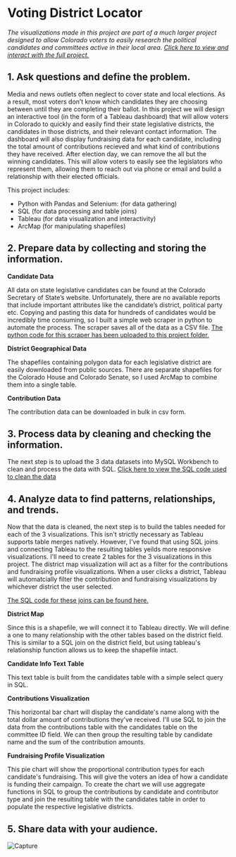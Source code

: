 # Voting District Locator

_The visualizations made in this project are part of a much larger project designed to allow Colorado voters to easily research the political candidates and committees active in their local area. [Click here to view and interact with the full project.](https://public.tableau.com/app/profile/jon.biggerstaff/viz/ColoradoPoliticalSpendingTracker/DistrictDash)_


## **1. Ask questions and define the problem.**

Media and news outlets often neglect to cover state and local elections. As a result, most voters don’t know which candidates they are choosing between until they are completing their ballot. In this project we will design an interactive tool (in the form of a Tableau dashboard) that will allow voters in Colorado to quickly and easily find their state legislative districts, the candidates in those districts, and their relevant contact information. The dashboard will also display fundraising data for each candidate, including the total amount of contributions recieved and what kind of contributions they have received. After election day, we can remove the all but the winning candidates.  This will allow voters to easily see the legislators who represent them, allowing them to reach out via phone or email and build a relationship with their elected officials.

This project includes:

- Python with Pandas and Selenium: (for data gathering)
- SQL (for data processing and table joins)
- Tableau (for data visualization and interactivity)
- ArcMap (for manipulating shapefiles)

## **2. Prepare data by collecting and storing the information.**

**Candidate Data**

All data on state legislative candidates can be found at the Colorado Secretary of State’s website. Unfortunately, there are no available reports that include important attributes like the candidate’s district, political party etc. Copying and pasting this data for hundreds of candidates would be incredibly time consuming, so I built a simple web scraper in python to automate the process. The scraper saves all of the data as a CSV file. [The python code for this scraper has been uploaded to this project folder.](https://github.com/jonbig/Data_Science_Portfolio/blob/main/data_visualization_projects/voting_district_locater/candidate_data_scraper.py)

**District Geographical Data**

The shapefiles containing polygon data for each legislative district are easily downloaded from public sources. There are separate shapefiles for the Colorado House and Colorado Senate, so I used ArcMap to combine them into a single table.

**Contribution Data**

The contribution data can be downloaded in bulk in csv form. 

## **3. Process data by cleaning and checking the information.**

The next step is to upload the 3 data datasets into MySQL Workbench to clean and process the data with SQL. [Click here to view the SQL code used to clean the data](https://github.com/jonbig/Data_Science_Portfolio/blob/main/data_visualization_projects/voting_district_locater/candidate_data_cleaning.sql)

## **4. Analyze data to find patterns, relationships, and trends.**

Now that the data is cleaned, the next step is to build the tables needed for each of the 3 visualizations. This isn't strictly necessary as Tableau supports table merges natively. However, I've found that using SQL joins and connecting Tableau to the resulting tables yeilds more responsive visualizations. I'll need to create 2 tables for the 3 visualizations in this project. The district map visualization will act as a filter for the contributions and fundraising profile visualizations. When a user clicks a district, Tableau will automatcially filter the contribution and fundraising visualizations by whichever district the user selected. 

[The SQL code for these joins can be found here.](https://github.com/jonbig/Data_Science_Portfolio/blob/main/data_visualization_projects/voting_district_locater/voting_district_sql.sql)

**District Map**

Since this is a shapefile, we will connect it to Tableau directly. We will define a one to many relationship with the other tables based on the district field. This is similar to a SQL join on the district field, but using tableau's relationship function allows us to keep the shapefile intact. 

**Candidate Info Text Table**

This text table is built from the candidates table with a simple select query in SQL.

**Contributions Visualization**

This horizontal bar chart will display the candidate's name along with the total dollar amount of contributions they've received. I'll use SQL to join the data from the contributions table with the candidates table on the committee ID field. We can then group the resulting table by candidate name and the sum of the contribution amounts. 

**Fundraising Profile Visualization**

This pie chart will show the proportional contribution types for each candidate's fundraising. This will give the voters an idea of how a candidate is funding their campaign. To create the chart we will use aggregate functions in SQL to group the contributions by candidate and contributor type and join the resulting table with the candidates table in order to populate the respective legislative districts.


## **5. Share data with your audience.**

![Capture](https://user-images.githubusercontent.com/102785707/201451088-6da1ab7c-efba-491b-a053-028c362e02ac.PNG)








